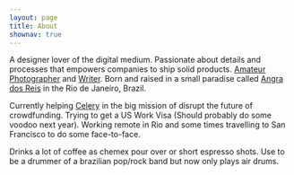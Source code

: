 ```yaml
---
layout: page
title: About
shownav: true
---
```


A designer lover of the digital medium. Passionate about details and processes that empowers companies to ship solid products. <a href="http://photos.brunomarinho.com" target="_blank">Amateur Photographer</a> and <a href="/writing">Writer</a>. Born and raised in a small paradise called <a href="http://en.wikipedia.org/wiki/Angra_dos_Reis" target="_blank">Angra dos Reis</a> in the Rio de Janeiro, Brazil.

Currently helping <a href="http://www.trycelery.com" target="_blank">Celery</a> in the big mission of disrupt the future of crowdfunding. Trying to get a US Work Visa (Should probably do some voodoo next year). Working remote in Rio and some times travelling to San Francisco to do some face-to-face.

Drinks a lot of coffee as chemex pour over or short espresso shots. Use to be a drummer of a brazilian pop/rock band but now only plays air drums.


